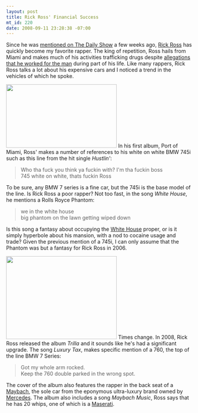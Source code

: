```yaml
--- 
layout: post
title: Rick Ross' Financial Success
mt_id: 220
date: 2008-09-11 23:28:38 -07:00
---
```

Since he was [mentioned on The Daily Show]() a few weeks ago, [Rick Ross](http://en.wikipedia.org/wiki/Rick_Ross_(rapper)) has quickly become my favorite rapper.  The king of repetition, Ross hails from Miami and makes much of his activities trafficking drugs despite [allegations that he worked for the man](http://www.thesmokinggun.com/archive/years/2008/0721081rickross1.html) during part of his life.  Like many rappers, Rick Ross talks a lot about his expensive cars and I noticed a trend in the vehicles of which he spoke.

<a href="http://dinomite.net/wp-content/uploads/2008/09/7series.jpg"><img src="http://dinomite.net/wp-content/uploads/2008/09/7series-300x172.jpg" alt="" title="BMW 7 Series" width="300" height="172" class="alignright size-medium wp-image-341" /></a>
In his first album, Port of Miami, Ross' makes a number of references to his white on white BMW 745i such as this line from the hit single *Hustlin'*:

<blockquote>
Who tha fuck you think ya fuckin with?  I'm tha fuckin boss<br>
745 white on white, thats fuckin Ross
</blockquote>

To be sure, any BMW 7 series is a fine car, but the 745i is the base model of the line.  Is Rick Ross a poor rapper?  Not too fast, in the song *White House*, he mentions a Rolls Royce Phantom:

<blockquote>
we in the white house<br>
big phantom on the lawn getting wiped down
</blockquote>

Is this song a fantasy about occupying the [White House](http://en.wikipedia.org/wiki/White_House) proper, or is it simply hyperbole about his mansion, with a nod to cocaine usage and trade?  Given the previous mention of a 745i, I can only assume that the Phantom was but a fantasy for Rick Ross in 2006.

<a href="http://dinomite.net/wp-content/uploads/2008/09/maybach-116.jpg"><img src="http://dinomite.net/wp-content/uploads/2008/09/maybach-116-300x225.jpg" alt="" title="Maybach" width="300" height="225" class="alignright size-medium wp-image-347" /></a>
Times change.  In 2008, Rick Ross released the album *Trilla* and it sounds like he's had a significant upgrade.  The song *Luxury Tax*, makes specific mention of a 760, the top of the line BMW 7 Series:

<blockquote>
Got my whole arm rocked.<br>
Keep the 760 double parked in the wrong spot.
</blockquote>

The cover of the album also features the rapper in the back seat of a [Maybach](http://en.wikipedia.org/wiki/Maybach_57_and_62), the sole car from the eponymous ultra-luxury brand owned by [Mercedes](http://en.wikipedia.org/wiki/Mercedes).  The album also includes a song *Maybach Music*, Ross says that he has 20 whips, one of which is a [Maserati](http://en.wikipedia.org/wiki/Maserati).
